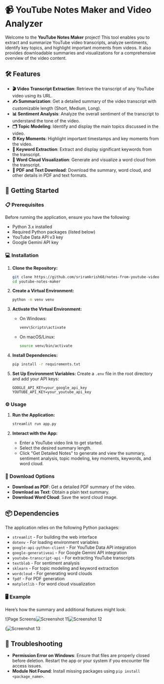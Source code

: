 

# 📹 YouTube Notes Maker and Video Analyzer

Welcome to the **YouTube Notes Maker** project! This tool enables you to extract and summarize YouTube video transcripts, analyze sentiments, identify key topics, and highlight important moments from videos. It also provides downloadable summaries and visualizations for a comprehensive overview of the video content.

## 🛠️ Features

- **🎬 Video Transcript Extraction**: Retrieve the transcript of any YouTube video using its URL.
- **✍️ Summarization**: Get a detailed summary of the video transcript with customizable length (Short, Medium, Long).
- **📊 Sentiment Analysis**: Analyze the overall sentiment of the transcript to understand the tone of the video.
- **🗂️ Topic Modeling**: Identify and display the main topics discussed in the video.
- **⏰ Key Moments**: Highlight important timestamps and key moments from the video.
- **🔑 Keyword Extraction**: Extract and display significant keywords from the transcript.
- **🌟 Word Cloud Visualization**: Generate and visualize a word cloud from the transcript.
- **📄 PDF and Text Download**: Download the summary, word cloud, and other details in PDF and text formats.

## 🚀 Getting Started

### 📋 Prerequisites

Before running the application, ensure you have the following:

- Python 3.x installed
- Required Python packages (listed below)
- YouTube Data API v3 key
- Google Gemini API key

### 💻 Installation

1. **Clone the Repository:**
   ```bash
   git clone https://github.com/sriramkrish68/notes-from-youtube-video.git
   cd youtube-notes-maker
   ```

2. **Create a Virtual Environment:**
   ```bash
   python -m venv venv
   ```

3. **Activate the Virtual Environment:**
   - On Windows:
     ```bash
     venv\Scripts\activate
     ```
   - On macOS/Linux:
     ```bash
     source venv/bin/activate
     ```

4. **Install Dependencies:**
   ```bash
   pip install -r requirements.txt
   ```

5. **Set Up Environment Variables:**
   Create a `.env` file in the root directory and add your API keys:
   ```env
   GOOGLE_API_KEY=your_google_api_key
   YOUTUBE_API_KEY=your_youtube_api_key
   ```

### ⚙️ Usage

1. **Run the Application:**
   ```bash
   streamlit run app.py
   ```

2. **Interact with the App:**
   - Enter a YouTube video link to get started.
   - Select the desired summary length.
   - Click "Get Detailed Notes" to generate and view the summary, sentiment analysis, topic modeling, key moments, keywords, and word cloud.

### 📝 Download Options

- **Download as PDF**: Get a detailed PDF summary of the video.
- **Download as Text**: Obtain a plain text summary.
- **Download Word Cloud**: Save the word cloud image.

## 📦 Dependencies

The application relies on the following Python packages:

- `streamlit` - For building the web interface
- `dotenv` - For loading environment variables
- `google-api-python-client` - For YouTube Data API integration
- `google-generativeai` - For Google Gemini API integration
- `youtube-transcript-api` - For extracting YouTube transcripts
- `textblob` - For sentiment analysis
- `sklearn` - For topic modeling and keyword extraction
- `wordcloud` - For generating word clouds
- `fpdf` - For PDF generation
- `matplotlib` - For word cloud visualization

### 🖥️ Example

Here’s how the summary and additional features might look:

![Page Screens![Screenshot 11](https://github.com/user-attachments/assets/a5f5ee1c-57d8-4e9c-ac4a-9b4abe7f4a48)![Screenshot 12](https://github.com/user-attachments/assets/3c943120-2bc2-400b-b662-4f87b5acd5e2)

(![Screenshot 13](https://github.com/user-attachments/assets/3724e46e-e381-4abd-bc39-135a3bfaf055)

## 🔧 Troubleshooting

- **Permission Error on Windows**: Ensure that files are properly closed before deletion. Restart the app or your system if you encounter file access issues.
- **Module Not Found**: Install missing packages using `pip install <package_name>`.
